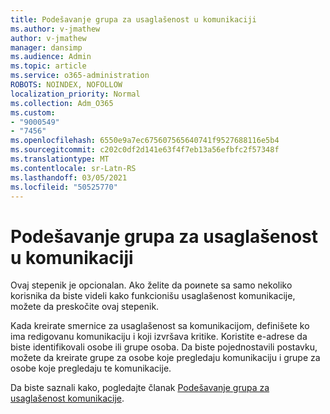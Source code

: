 ```yaml
---
title: Podešavanje grupa za usaglašenost u komunikaciji
ms.author: v-jmathew
author: v-jmathew
manager: dansimp
ms.audience: Admin
ms.topic: article
ms.service: o365-administration
ROBOTS: NOINDEX, NOFOLLOW
localization_priority: Normal
ms.collection: Adm_O365
ms.custom:
- "9000549"
- "7456"
ms.openlocfilehash: 6550e9a7ec675607565640741f9527688116e5b4
ms.sourcegitcommit: c202c0df2d141e63f4f7eb13a56efbfc2f57348f
ms.translationtype: MT
ms.contentlocale: sr-Latn-RS
ms.lasthandoff: 03/05/2021
ms.locfileid: "50525770"
---
```

# <a name="set-up-groups-for-communication-compliance"></a>Podešavanje grupa za usaglašenost u komunikaciji

Ovaj stepenik je opcionalan. Ako želite da poиnete sa samo nekoliko korisnika da biste videli kako funkcionišu usaglašenost komunikacije, možete da preskočite ovaj stepenik.  
  
Kada kreirate smernice za usaglašenost sa komunikacijom, definišete ko ima redigovanu komunikaciju i koji izvršava kritike. Koristite e-adrese da biste identifikovali osobe ili grupe osoba. Da biste pojednostavili postavku, možete da kreirate grupe za osobe koje pregledaju komunikaciju i grupe za osobe koje pregledaju te komunikacije.  
  
Da biste saznali kako, pogledajte članak [Podešavanje grupa za usaglašenost komunikacije](https://go.microsoft.com/fwlink/?linkid=2129594).
